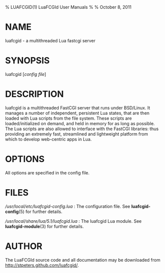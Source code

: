 % LUAFCGID(1) LuaFCGId User Manuals
%
% October 8, 2011

# NAME

luafcgid - a multithreaded Lua fastcgi server

# SYNOPSIS

luafcgid [*config file*]

# DESCRIPTION

luafcgid is a multithreaded FastCGI server that runs under BSD/Linux.
It manages a number of independent, persistent Lua states, that are then loaded
with Lua scripts from the file system. These scripts are loaded/initialized
on demand, and held in memory for as long as possible. The Lua scripts are also
allowed to interface with the FastCGI libraries: thus providing an extremely
fast, streamlined and lightweight platform from which to develop web-centric
apps in Lua.

# OPTIONS

All options are specified in the config file.

# FILES

*/usr/local/etc/luafcgid-config.lua*
:	The configuration file. See **luafcgid-config**(5) for further details.
          
*/usr/local/share/lua/5.1/luafcgid.lua*
:	The luafcgid Lua module. See **luafcgid-module**(3) for further details.

# AUTHOR

The LuaFCGId source code and all documentation may be downloaded from
<http://stpeters.github.com/luafcgid/>.
